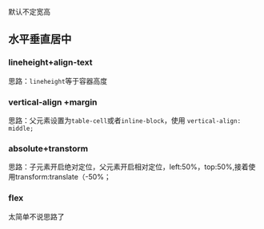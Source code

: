 默认不定宽高


## 水平垂直居中

### lineheight+align-text
思路：`lineheight`等于容器高度

### vertical-align +margin
思路：父元素设置为`table-cell`或者`inline-block`，使用 `vertical-align: middle;`





### absolute+transtorm
思路：子元素开启绝对定位，父元素开启相对定位，left:50%，top:50%,接着使用transform:translate（-50%；



### flex
太简单不说思路了



